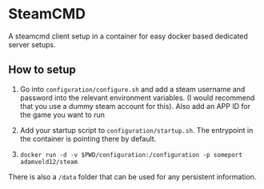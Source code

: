 # SteamCMD 

A steamcmd client setup in a container for easy docker based dedicated server setups.

## How to setup

1. Go into `configuration/configure.sh` and add a steam username and password into the relevant environment variables. (I would recommend that you use a dummy steam account for this). Also add an APP ID for the game you want to run

3. Add your startup script to `configuration/startup.sh`. The entrypoint in the container is pointing there by default.

4. `docker run -d -v $PWD/configuration:/configuration -p someport  adamveld12/steam`

There is also a `/data` folder that can be used for any persistent information.
